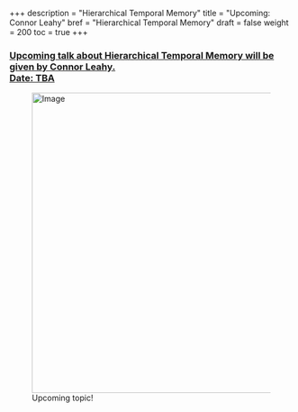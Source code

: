 +++
description = "Hierarchical Temporal Memory"
title = "Upcoming: Connor Leahy"
bref = "Hierarchical Temporal Memory"
draft = false
weight = 200
toc = true
+++


<h3 class="section-head" id="h-get-started"><a href="#h-get-started">
Upcoming talk about Hierarchical Temporal Memory will be given by Connor Leahy. <br>
Date: TBA

</a></h3>
<p> 

<figure>
  <img alt="Image" height="533" src="/img/htm.jpg" width="800">
  <figcaption>
    Upcoming topic!
  </figcaption>
</figure>
